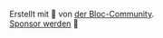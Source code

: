 Erstellt mit 💙 von [der Bloc-Community](https://github.com/mit-73/bloc/graphs/contributors).<br/>
[Sponsor werden](https://github.com/sponsors/mit-73) 💖

